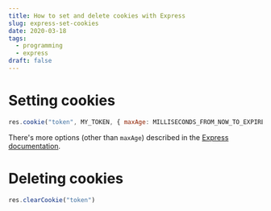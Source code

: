 ```yaml
---
title: How to set and delete cookies with Express
slug: express-set-cookies
date: 2020-03-18
tags:
  - programming
  - express
draft: false
---
```

# Setting cookies

```jsx
res.cookie("token", MY_TOKEN, { maxAge: MILLISECONDS_FROM_NOW_TO_EXPIRE })
```

There's more options (other than `maxAge`) described in the [Express documentation](https://expressjs.com/en/api.html#res.cookie).

# Deleting cookies

```jsx
res.clearCookie("token")
```
